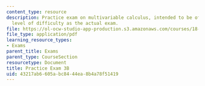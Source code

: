```yaml
---
content_type: resource
description: Practice exam on multivariable calculus, intended to be of the same general
  level of difficulty as the actual exam.
file: https://ol-ocw-studio-app-production.s3.amazonaws.com/courses/18-02-multivariable-calculus-fall-2007/43217ab6605abc8444ea8b4a78f51419_prac3b.pdf
file_type: application/pdf
learning_resource_types:
- Exams
parent_title: Exams
parent_type: CourseSection
resourcetype: Document
title: Practice Exam 3B
uid: 43217ab6-605a-bc84-44ea-8b4a78f51419
---
```

